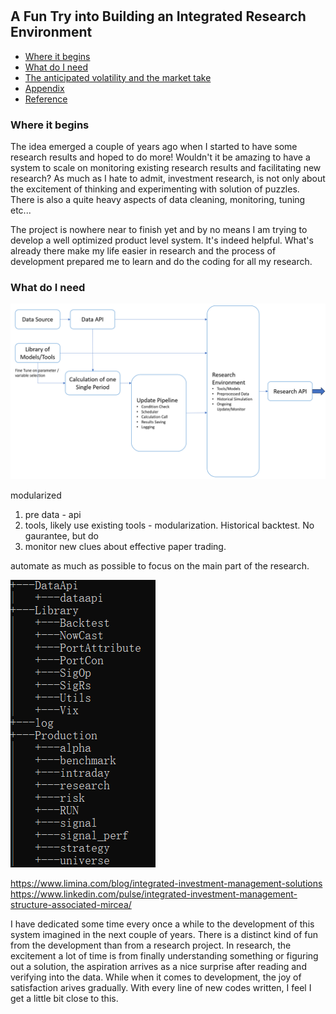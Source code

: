#

## A Fun Try into Building an Integrated Research Environment

- [Where it begins](#beg)
- [What do I need](#need)
- [The anticipated volatility and the market take](#info)
- [Appendix](#appendix)
- [Reference](#ref)

### Where it begins <a name="beg"></a>

The idea emerged a couple of years ago when I started to have some research results and hoped to do more! Wouldn't it be amazing to have a system to scale on monitoring existing research results and facilitating new research? As much as I hate to admit, investment research, is not only about the excitement of thinking and experimenting with solution of puzzles. There is also a quite heavy aspects of data cleaning, monitoring, tuning etc...

The project is nowhere near to finish yet and by no means I am trying to develop a well optimized product level system. It's indeed helpful. What's already there make my life easier in research and the process of development prepared me to learn and do the coding for all my research.

### What do I need <a name="need"></a>

![Structure](https://raw.githubusercontent.com/SkyBlueRW/SkyBlueRW.github.io/main/_posts/asset/environment_structure.png)


modularized

1. pre data - api
2. tools, likely use existing tools - modularization. Historical backtest. No gaurantee, but do
3. monitor new clues about effective paper trading. 

automate as much as possible to focus on the main part of the research.

![System](https://raw.githubusercontent.com/SkyBlueRW/SkyBlueRW.github.io/main/_posts/asset/system.png)

https://www.limina.com/blog/integrated-investment-management-solutions
https://www.linkedin.com/pulse/integrated-investment-management-structure-associated-mircea/


I have dedicated some time every once a while to the development of this system imagined in the next couple of years. There is a distinct kind of fun from the development than from a research project. In research, the excitement a lot of time is from finally understanding something or figuring out a solution, the aspiration arrives as a nice surprise after reading and verifying into the data. While when it comes to development, the joy of satisfaction arives gradually. With every line of new codes written, I feel I get a little bit close to this.
